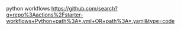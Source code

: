 python workflows
https://github.com/search?q=repo%3Aactions%2Fstarter-workflows+Python+path%3A*.yml+OR+path%3A*.yaml&type=code